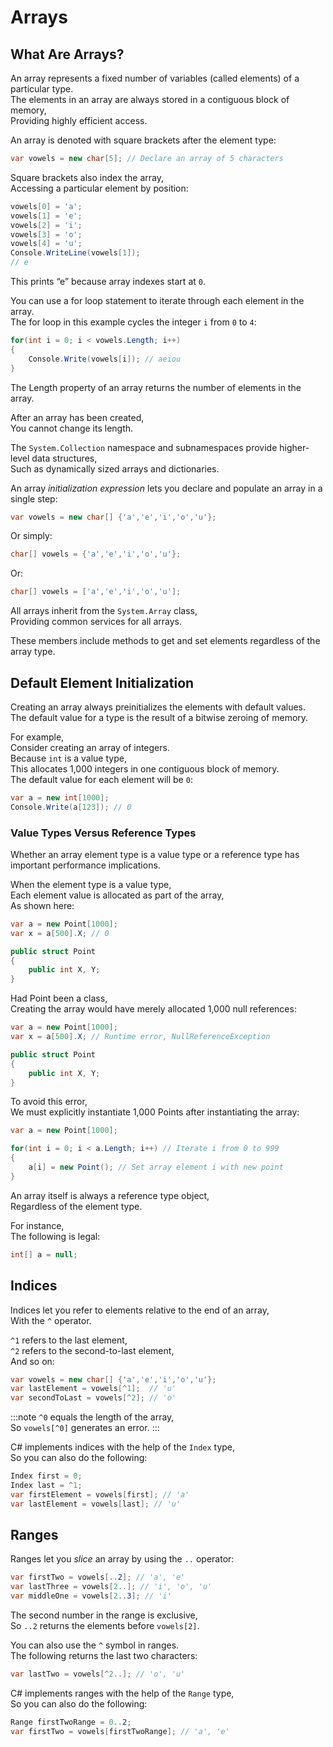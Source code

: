 # Arrays

## What Are Arrays?

An array represents a fixed number of variables (called elements) of a particular type.  
The elements in an array are always stored in a contiguous block of memory,  
Providing highly efficient access.

An array is denoted with square brackets after the element type:

```cs
var vowels = new char[5]; // Declare an array of 5 characters
```

Square brackets also index the array,  
Accessing a particular element by position:

```cs
vowels[0] = 'a';
vowels[1] = 'e';
vowels[2] = 'i';
vowels[3] = 'o';
vowels[4] = 'u';
Console.WriteLine(vowels[1]);
// e
```

This prints “e” because array indexes start at `0`.

You can use a for loop statement to iterate through each element in the array.  
The for loop in this example cycles the integer `i` from `0` to `4`:

```cs
for(int i = 0; i < vowels.Length; i++)
{
    Console.Write(vowels[i]); // aeiou
}
```

The Length property of an array returns the number of elements in the array.

After an array has been created,  
You cannot change its length.

The `System.Collection` namespace and subnamespaces provide higher-level data structures,  
Such as dynamically sized arrays and dictionaries.

An array _initialization expression_ lets you declare and populate an array in a single step:

```cs
var vowels = new char[] {'a','e','i','o','u'};
```

Or simply:

```cs
char[] vowels = {'a','e','i','o','u'};
```

Or:

```cs
char[] vowels = ['a','e','i','o','u'];
```

All arrays inherit from the `System.Array` class,  
Providing common services for all arrays.

These members include methods to get and set elements regardless of the array type.

## Default Element Initialization

Creating an array always preinitializes the elements with default values.  
The default value for a type is the result of a bitwise zeroing of memory.

For example,  
Consider creating an array of integers.  
Because `int` is a value type,  
This allocates 1,000 integers in one contiguous block of memory.  
The default value for each element will be `0`:

```cs
var a = new int[1000];
Console.Write(a[123]); // 0
```

### Value Types Versus Reference Types

Whether an array element type is a value type or a reference type has important performance implications.

When the element type is a value type,  
Each element value is allocated as part of the array,  
As shown here:

```cs
var a = new Point[1000];
var x = a[500].X; // 0

public struct Point
{
    public int X, Y;
}
```

Had Point been a class,  
Creating the array would have merely allocated 1,000 null references:

```cs
var a = new Point[1000];
var x = a[500].X; // Runtime error, NullReferenceException

public struct Point
{
    public int X, Y;
}
```

To avoid this error,  
We must explicitly instantiate 1,000 Points after instantiating the array:

```cs
var a = new Point[1000];

for(int i = 0; i < a.Length; i++) // Iterate i from 0 to 999
{
    a[i] = new Point(); // Set array element i with new point
}
```

An array itself is always a reference type object,  
Regardless of the element type.

For instance,  
The following is legal:

```cs
int[] a = null;
```

## Indices

Indices let you refer to elements relative to the end of an array,  
With the `^` operator.

`^1` refers to the last element,  
`^2` refers to the second-to-last element,  
And so on:

```cs
var vowels = new char[] {'a','e','i','o','u'};
var lastElement = vowels[^1];  // 'u'
var secondToLast = vowels[^2]; // 'o'
```

:::note
`^0` equals the length of the array,  
So `vowels[^0]` generates an error.
:::

C# implements indices with the help of the `Index` type,  
So you can also do the following:

```cs
Index first = 0;
Index last = ^1;
var firstElement = vowels[first]; // 'a'
var lastElement = vowels[last]; // 'u'
```

## Ranges

Ranges let you _slice_ an array by using the `..` operator:

```cs
var firstTwo = vowels[..2]; // 'a', 'e'
var lastThree = vowels[2..]; // 'i', 'o', 'u'
var middleOne = vowels[2..3]; // 'i'
```

The second number in the range is exclusive,  
So `..2` returns the elements before `vowels[2]`.

You can also use the `^` symbol in ranges.  
The following returns the last two characters:

```cs
var lastTwo = vowels[^2..]; // 'o', 'u'
```

C# implements ranges with the help of the `Range` type,  
So you can also do the following:

```cs
Range firstTwoRange = 0..2;
var firstTwo = vowels[firstTwoRange]; // 'a', 'e'
```
